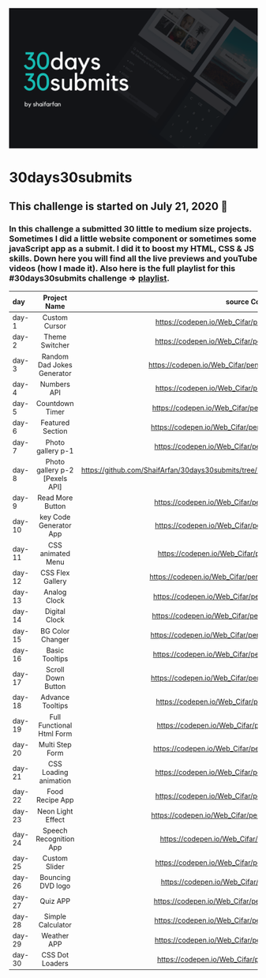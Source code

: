 <img src="./banner.png">

# 30days30submits

 ## This challenge is started on July 21, 2020 📅
 ### In this challenge a submitted 30 little to medium size projects. Sometimes I did a little website component or sometimes some javaScript app as a submit. I did it to boost my HTML, CSS & JS skills. Down here you will find all the live previews and youTube videos (how I made it). Also here is the full playlist for this #30days30submits challenge => [playlist](https://www.youtube.com/playlist?list=PLRv_Gd5w9e7m7wokXmB9fGtGYw100UKc0).

| day   | Project Name    | source Code/preview |                       YouTube Video       |
| :---  | :-------------: | ------------------: |  ---------------------------------------: |
| day-1 | Custom Cursor   | https://codepen.io/Web_Cifar/pen/OJMrzaB | https://youtu.be/de4W0EHMuUs |
| day-2 | Theme Switcher  | https://codepen.io/Web_Cifar/pen/OJMrdbq | https://youtu.be/D1yg4T37qYo |
| day-3 | Random Dad Jokes Generator | https://codepen.io/Web_Cifar/pen/XWXOZWX | https://youtu.be/UDIfuvLEkjU |
| day-4 | Numbers API     | https://codepen.io/Web_Cifar/pen/PoZLpoG | https://youtu.be/s3LFCErzmHI |
| day-5 | Countdown Timer | https://codepen.io/Web_Cifar/pen/OJMGPbb | https://youtu.be/_a4XCarxwr8 |
| day-6 | Featured Section| https://codepen.io/Web_Cifar/pen/WNrWxYG | https://youtu.be/L4k3_elYm2U |
| day-7 | Photo gallery p-1| https://codepen.io/Web_Cifar/pen/wvMbwdj | https://youtu.be/URymtcPO11A |
| day-8 | Photo gallery p-2 [Pexels API]| https://github.com/ShaifArfan/30days30submits/tree/master/day-8 | https://youtu.be/gGBpmzLN1Hw |
| day-9 | Read More Button| https://codepen.io/Web_Cifar/pen/OJMeVxx | https://youtu.be/TvVY8c1uvG8 |
| day-10 | key Code Generator App | https://codepen.io/Web_Cifar/pen/eYJwvKV | https://youtu.be/jOLwRV6xSwA |
| day-11 | CSS animated Menu | https://codepen.io/Web_Cifar/pen/eYJqdxy | https://youtu.be/q8vmz-R_3Ck |
| day-12 | CSS Flex Gallery | https://codepen.io/Web_Cifar/pen/wvMVmZN | https://youtu.be/Z6IZ2NOEzmw  |
| day-13 | Analog Clock | https://codepen.io/Web_Cifar/pen/LYNYmpb | https://youtu.be/6xEQ_jA5V2Y  |
| day-14 | Digital Clock | https://codepen.io/Web_Cifar/pen/MWyYaBP | https://youtu.be/gmNhRyxAPpw  |
| day-15 | BG Color Changer | https://codepen.io/Web_Cifar/pen/dyMPmwY | https://youtu.be/Yem8T8azZko  |
| day-16 | Basic Tooltips | https://codepen.io/Web_Cifar/pen/PoNqwNJ | https://youtu.be/MXRxahbJX3A  |
| day-17 | Scroll Down Button | https://codepen.io/Web_Cifar/pen/WNwvOaE | https://youtu.be/LY1jeQGUiAI |
| day-18 | Advance Tooltips | https://codepen.io/Web_Cifar/pen/yLOYoPR | https://youtu.be/e_jEquJo7y8 |
| day-19 | Full Functional Html Form | https://codepen.io/Web_Cifar/pen/gOrrPpO | https://youtu.be/vc9rgFHr098  |
| day-20 | Multi Step Form | https://codepen.io/Web_Cifar/pen/PoNNEYY | https://youtu.be/cKTgIDkRsGc  |
| day-21 | CSS Loading animation | https://codepen.io/Web_Cifar/pen/jOqqRPM | https://youtu.be/E_jOrp4t0N4  |
| day-22 | Food Recipe App | https://codepen.io/Web_Cifar/pen/oNxLYRY | https://youtu.be/x8EY0BlhPGk  |
| day-23 | Neon Light Effect | https://codepen.io/Web_Cifar/pen/MWyJENV | https://youtu.be/NLtUycloTnc  |
| day-24 | Speech Recognition App | https://codepen.io/Web_Cifar/pen/jOqBEjE | https://youtu.be/-k-PgvbktX4  |
| day-25 | Custom Slider | https://codepen.io/Web_Cifar/pen/bGpRwEr | https://youtu.be/V9TCxMMpGhI  |
| day-26 | Bouncing DVD logo | https://codepen.io/Web_Cifar/pen/JjXrLRJ | https://youtu.be/wMIARRCox9k  |
| day-27 | Quiz APP | https://codepen.io/Web_Cifar/pen/dyMZxNg | https://youtu.be/qXXM9nVxLWk  |
| day-28 | Simple Calculator | https://codepen.io/Web_Cifar/pen/XWdVgXr | Coming Soon 🔜  |
| day-29 | Weather APP | https://codepen.io/Web_Cifar/pen/gOrvMpR | https://youtu.be/y0iCeKUsYMk |
| day-30 | CSS Dot Loaders | https://codepen.io/Web_Cifar/pen/rNevXPx | https://youtu.be/ENa4y_-fJAs  |

